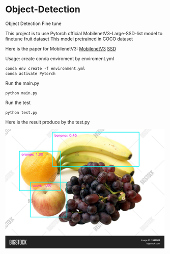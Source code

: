# Object-Detection
Object Detection Fine tune

This project is to use Pytorch official MobilenetV3-Large-SSD-list model to finetune fruit dataset
This model pretrained in COCO dataset

Here is the paper for MobilenetV3:
[MobilenetV3](https://arxiv.org/abs/1905.02244)
[SSD](https://arxiv.org/pdf/1512.02325.pdf)

Usage:
create conda enviroment by enviroment.yml
```
conda env create -f environment.yml
conda activate Pytorch
```

Run the main.py
```
python main.py

```

Run the test
```
python test.py

```

Here is the result produce by the test.py

<img src="run_ssd_example_output.jpg" alt="test-result" width="500"/>

